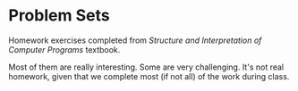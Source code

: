 # Problem Sets
Homework exercises completed from _Structure and Interpretation of Computer Programs_ textbook.

Most of them are really interesting. Some are very challenging. It's not real homework, given that we complete most (if not all) of the work during class.
